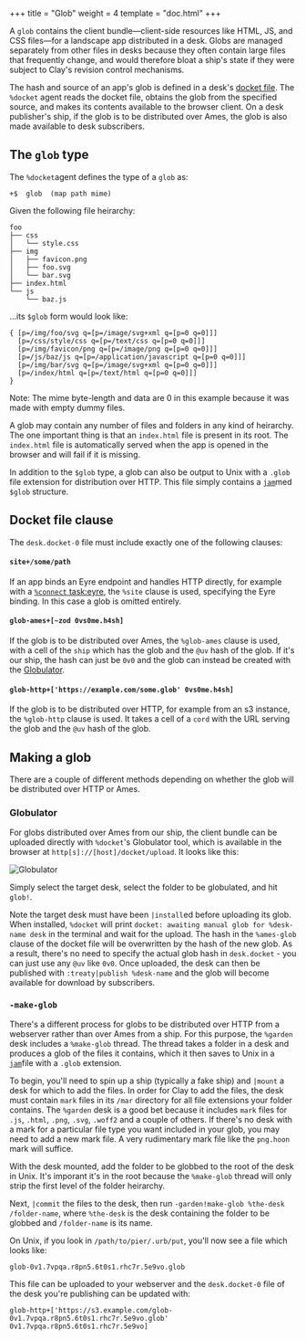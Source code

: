 +++
title = "Glob"
weight = 4
template = "doc.html"
+++

A `glob` contains the client bundle—client-side resources like HTML, JS, and CSS files—for a landscape app distributed in a desk. Globs are managed separately from other files in desks because they often contain large files that frequently change, and would therefore bloat a ship's state if they were subject to Clay's revision control mechanisms.

The hash and source of an app's glob is defined in a desk's [docket file](/docs/userspace/dist/docket). The `%docket` agent reads the docket file, obtains the glob from the specified source, and makes its contents available to the browser client. On a desk publisher's ship, if the glob is to be distributed over Ames, the glob is also made available to desk subscribers.

## The `glob` type

The `%docket`agent defines the type of a `glob` as:

```hoon
+$  glob  (map path mime)
```

Given the following file heirarchy:

```
foo
├── css
│   └── style.css
├── img
│   ├── favicon.png
│   ├── foo.svg
│   └── bar.svg
├── index.html
└── js
    └── baz.js
```

...its `$glob` form would look like:

```hoon
{ [p=/img/foo/svg q=[p=/image/svg+xml q=[p=0 q=0]]]
  [p=/css/style/css q=[p=/text/css q=[p=0 q=0]]]
  [p=/img/favicon/png q=[p=/image/png q=[p=0 q=0]]]
  [p=/js/baz/js q=[p=/application/javascript q=[p=0 q=0]]]
  [p=/img/bar/svg q=[p=/image/svg+xml q=[p=0 q=0]]]
  [p=/index/html q=[p=/text/html q=[p=0 q=0]]]
}
```

Note: The mime byte-length and data are 0 in this example because it was made with empty dummy files.

A glob may contain any number of files and folders in any kind of heirarchy. The one important thing is that an `index.html` file is present in its root. The `index.html` file is automatically served when the app is opened in the browser and will fail if it is missing.

In addition to the `$glob` type, a glob can also be output to Unix with a `.glob` file extension for distribution over HTTP. This file simply contains a [`jam`](/docs/hoon/reference/stdlib/2p#jam)med `$glob` structure.

## Docket file clause

The `desk.docket-0` file must include exactly one of the following clauses:

#### `site+/some/path`

If an app binds an Eyre endpoint and handles HTTP directly, for example with a [`%connect` task:eyre](/docs/arvo/eyre/tasks#connect), the `%site` clause is used, specifying the Eyre binding. In this case a glob is omitted entirely.

#### `glob-ames+[~zod 0vs0me.h4sh]`

If the glob is to be distributed over Ames, the `%glob-ames` clause is used, with a cell of the `ship` which has the glob and the `@uv` hash of the glob. If it's our ship, the hash can just be `0v0` and the glob can instead be created with the [Globulator](#globulator).

#### `glob-http+['https://example.com/some.glob' 0vs0me.h4sh]`

If the glob is to be distributed over HTTP, for example from an s3 instance, the `%glob-http` clause is used. It takes a cell of a `cord` with the URL serving the glob and the `@uv` hash of the glob.

## Making a glob

There are a couple of different methods depending on whether the glob will be distributed over HTTP or Ames.

### Globulator

For globs distributed over Ames from our ship, the client bundle can be uploaded directly with `%docket`'s Globulator tool, which is available in the browser at `http[s]://[host]/docket/upload`. It looks like this:

![Globulator](https://media.urbit.org/docs/userspace/dist/globulator.png)

Simply select the target desk, select the folder to be globulated, and hit `glob!`.

Note the target desk must have been `|install`ed before uploading its glob. When installed, `%docket` will print `docket: awaiting manual glob for %desk-name desk` in the terminal and wait for the upload. The hash in the `%ames-glob` clause of the docket file will be overwritten by the hash of the new glob. As a result, there's no need to specify the actual glob hash in `desk.docket` - you can just use any `@uv` like `0v0`. Once uploaded, the desk can then be published with `:treaty|publish %desk-name` and the glob will become available for download by subscribers.

### `-make-glob`

There's a different process for globs to be distributed over HTTP from a webserver rather than over Ames from a ship. For this purpose, the `%garden` desk includes a `%make-glob` thread. The thread takes a folder in a desk and produces a glob of the files it contains, which it then saves to Unix in a [`jam`](/docs/hoon/reference/stdlib/2p#jam)file with a `.glob` extension.

To begin, you'll need to spin up a ship (typically a fake ship) and `|mount` a desk for which to add the files. In order for Clay to add the files, the desk must contain `mark` files in its `/mar` directory for all file extensions your folder contains. The `%garden` desk is a good bet because it includes `mark` files for `.js`, `.html`, `.png`, `.svg`, `.woff2` and a couple of others. If there's no desk with a mark for a particular file type you want included in your glob, you may need to add a new mark file. A very rudimentary mark file like the `png.hoon` mark will suffice.

With the desk mounted, add the folder to be globbed to the root of the desk in Unix. It's imporant it's in the root because the `%make-glob` thread will only strip the first level of the folder heirarchy.

Next, `|commit` the files to the desk, then run `-garden!make-glob %the-desk /folder-name`, where `%the-desk` is the desk containing the folder to be globbed and `/folder-name` is its name.

On Unix, if you look in `/path/to/pier/.urb/put`, you'll now see a file which looks like:

```
glob-0v1.7vpqa.r8pn5.6t0s1.rhc7r.5e9vo.glob
```

This file can be uploaded to your webserver and the `desk.docket-0` file of the desk you're publishing can be updated with:

```hoon
glob-http+['https://s3.example.com/glob-0v1.7vpqa.r8pn5.6t0s1.rhc7r.5e9vo.glob' 0v1.7vpqa.r8pn5.6t0s1.rhc7r.5e9vo]
```
